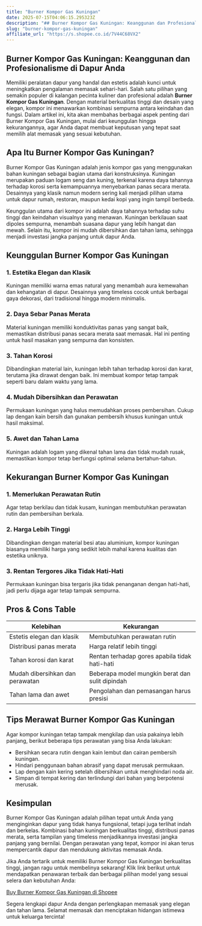 ```yaml
---
title: "Burner Kompor Gas Kuningan"
date: 2025-07-15T04:06:15.295323Z
description: "## Burner Kompor Gas Kuningan: Keanggunan dan Profesionalisme di Dapur Anda..."
slug: "burner-kompor-gas-kuningan"
affiliate_url: "https://s.shopee.co.id/7V44C68VX2"
---
```

## Burner Kompor Gas Kuningan: Keanggunan dan Profesionalisme di Dapur Anda

Memiliki peralatan dapur yang handal dan estetis adalah kunci untuk meningkatkan pengalaman memasak sehari-hari. Salah satu pilihan yang semakin populer di kalangan pecinta kuliner dan profesional adalah **Burner Kompor Gas Kuningan**. Dengan material berkualitas tinggi dan desain yang elegan, kompor ini menawarkan kombinasi sempurna antara keindahan dan fungsi. Dalam artikel ini, kita akan membahas berbagai aspek penting dari Burner Kompor Gas Kuningan, mulai dari keunggulan hingga kekurangannya, agar Anda dapat membuat keputusan yang tepat saat memilih alat memasak yang sesuai kebutuhan.

## Apa Itu Burner Kompor Gas Kuningan?

Burner Kompor Gas Kuningan adalah jenis kompor gas yang menggunakan bahan kuningan sebagai bagian utama dari konstruksinya. Kuningan merupakan paduan logam seng dan kuning, terkenal karena daya tahannya terhadap korosi serta kemampuannya menyebarkan panas secara merata. Desainnya yang klasik namun modern sering kali menjadi pilihan utama untuk dapur rumah, restoran, maupun kedai kopi yang ingin tampil berbeda.

Keunggulan utama dari kompor ini adalah daya tahannya terhadap suhu tinggi dan keindahan visualnya yang menawan. Kuningan berkilauan saat dipoles sempurna, menambah suasana dapur yang lebih hangat dan mewah. Selain itu, kompor ini mudah dibersihkan dan tahan lama, sehingga menjadi investasi jangka panjang untuk dapur Anda.

## Keunggulan Burner Kompor Gas Kuningan

### 1. Estetika Elegan dan Klasik
Kuningan memiliki warna emas natural yang menambah aura kemewahan dan kehangatan di dapur. Desainnya yang timeless cocok untuk berbagai gaya dekorasi, dari tradisional hingga modern minimalis.

### 2. Daya Sebar Panas Merata
Material kuningan memiliki konduktivitas panas yang sangat baik, memastikan distribusi panas secara merata saat memasak. Hal ini penting untuk hasil masakan yang sempurna dan konsisten.

### 3. Tahan Korosi
Dibandingkan material lain, kuningan lebih tahan terhadap korosi dan karat, terutama jika dirawat dengan baik. Ini membuat kompor tetap tampak seperti baru dalam waktu yang lama.

### 4. Mudah Dibersihkan dan Perawatan
Permukaan kuningan yang halus memudahkan proses pembersihan. Cukup lap dengan kain bersih dan gunakan pembersih khusus kuningan untuk hasil maksimal.

### 5. Awet dan Tahan Lama
Kuningan adalah logam yang dikenal tahan lama dan tidak mudah rusak, memastikan kompor tetap berfungsi optimal selama bertahun-tahun.

## Kekurangan Burner Kompor Gas Kuningan

### 1. Memerlukan Perawatan Rutin
Agar tetap berkilau dan tidak kusam, kuningan membutuhkan perawatan rutin dan pembersihan berkala.

### 2. Harga Lebih Tinggi
Dibandingkan dengan material besi atau aluminium, kompor kuningan biasanya memiliki harga yang sedikit lebih mahal karena kualitas dan estetika uniknya.

### 3. Rentan Tergores Jika Tidak Hati-Hati
Permukaan kuningan bisa tergaris jika tidak penanganan dengan hati-hati, jadi perlu dijaga agar tetap tampak sempurna.

## Pros & Cons Table

| Kelebihan                        | Kekurangan                                    |
|----------------------------------|----------------------------------------------|
| Estetis elegan dan klasik       | Membutuhkan perawatan rutin                |
| Distribusi panas merata         | Harga relatif lebih tinggi                |
| Tahan korosi dan karat        | Rentan terhadap gores apabila tidak hati-hati |
| Mudah dibersihkan dan perawatan | Beberapa model mungkin berat dan sulit dipindah |
| Tahan lama dan awet             | Pengolahan dan pemasangan harus presisi  |

## Tips Merawat Burner Kompor Gas Kuningan

Agar kompor kuningan tetap tampak mengkilap dan usia pakainya lebih panjang, berikut beberapa tips perawatan yang bisa Anda lakukan:

- Bersihkan secara rutin dengan kain lembut dan cairan pembersih kuningan.
- Hindari penggunaan bahan abrasif yang dapat merusak permukaan.
- Lap dengan kain kering setelah dibersihkan untuk menghindari noda air.
- Simpan di tempat kering dan terlindungi dari bahan yang berpotensi merusak.

## Kesimpulan

Burner Kompor Gas Kuningan adalah pilihan tepat untuk Anda yang menginginkan dapur yang tidak hanya fungsional, tetapi juga terlihat indah dan berkelas. Kombinasi bahan kuningan berkualitas tinggi, distribusi panas merata, serta tampilan yang timeless menjadikannya investasi jangka panjang yang bernilai. Dengan perawatan yang tepat, kompor ini akan terus mempercantik dapur dan mendukung aktivitas memasak Anda.

Jika Anda tertarik untuk memiliki Burner Kompor Gas Kuningan berkualitas tinggi, jangan ragu untuk membelinya sekarang! Klik link berikut untuk mendapatkan penawaran terbaik dan berbagai pilihan model yang sesuai selera dan kebutuhan Anda:

[Buy Burner Kompor Gas Kuningan di Shopee](https://s.shopee.co.id/7V44C68VX2)

Segera lengkapi dapur Anda dengan perlengkapan memasak yang elegan dan tahan lama. Selamat memasak dan menciptakan hidangan istimewa untuk keluarga tercinta!
